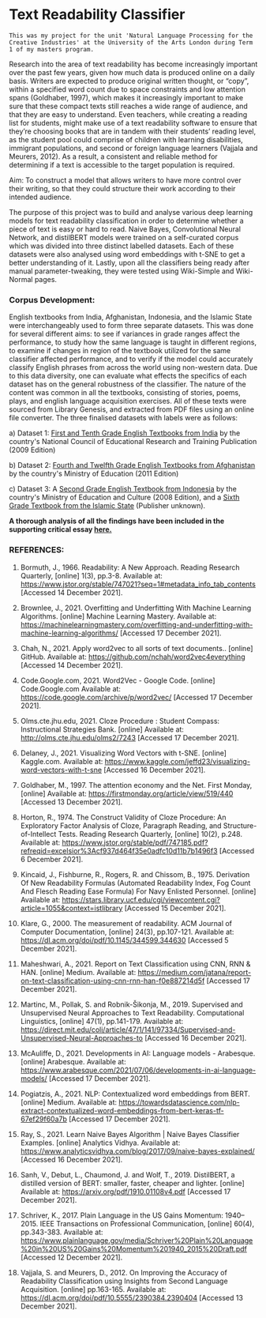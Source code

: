 # Text Readability Classifier

`This was my project for the unit 'Natural Language Processing for the Creative Industries' at the University of the Arts London during Term 1 of my masters program.`

Research into the area of text readability has become increasingly important over the past few years, given how much data is produced online on a daily basis.
Writers are expected to produce original written thought, or “copy”, within a specified word count due to space constraints and low attention spans (Goldhaber,
1997), which makes it increasingly important to make sure that these compact texts still reaches a wide range of audience, and that they are easy to understand.
Even teachers, while creating a reading list for students, might make use of a text readability software to ensure that they’re choosing books that are in tandem
with their students’ reading level, as the student pool could comprise of children with learning disabilities, immigrant populations, and second or foreign
language learners (Vajjala and Meurers, 2012). As a result, a consistent and reliable method for determining if a text is accessible to the target population is
required.

Aim: To construct a model that allows writers to have more control over their writing, so that they could structure their work according to their intended
audience.
 
The purpose of this project was to build and analyse various deep learning models for text readability classification in order to determine whether a piece of
text is easy or hard to read. Naive Bayes, Convolutional Neural Network, and distilBERT models were trained on a self-curated corpus which was divided into
three distinct labelled datasets. Each of these datasets were also analysed using word embeddings with t-SNE to get a better understanding of it. Lastly, upon
all the classifiers being ready after manual parameter-tweaking, they were tested using Wiki-Simple and Wiki-Normal pages. 

### Corpus Development:

English textbooks from India, Afghanistan, Indonesia, and the Islamic State were interchangeably used to form three separate datasets. This was done for several
different aims: to see if variances in grade ranges affect the performance, to study how the same language is taught in different regions, to examine if changes
in region of the textbook utilized for the same classifier affected performance, and to verify if the model could accurately classify English phrases from across
the world using non-western data. Due to this data diversity, one can evaluate what effects the specifics of each dataset has on the general robustness of the
classifier. The nature of the content was common in all the textbooks, consisting of stories, poems, plays, and english language acquisition exercises. All of
these texts were sourced from Library Genesis, and extracted from PDF files using an online file converter. The three finalised datasets
with labels were as follows:
 
a)	Dataset 1: [First and Tenth Grade English Textbooks from India](https://libgen.is/search.php?req=ncert+english&open=0&res=25&view=simple&phrase=1&column=def) by the country's National Council of Educational Research and Training Publication (2009 Edition)

b)	Dataset 2: [Fourth and Twelfth Grade English Textbooks from Afghanistan](https://libgen.is/search.php?req=afghanistan+english&lg_topic=libgen&open=0&view=simple&res=25&phrase=1&column=def) by the country's Ministry of Education (2011 Edition)

c) Dataset 3: A [Second Grade English Textbook from Indonesia](https://libgen.is/book/index.php?md5=42EEC448F886A2790FC9AE5A2526F0C4) by the country's Ministry of Education and Culture (2008 Edition), and a [Sixth Grade Textbook from the Islamic State](https://libgen.is/search.php?req=islamic+state+english&open=0&res=25&view=simple&phrase=1&column=def) (Publisher unknown).


**A thorough analysis of all the findings have been included in the supporting critical essay [here.](https://github.com/ashwathi-pillai/text-readability-classifier/blob/main/critical%20essay.pdf)** 


### REFERENCES: 

1) Bormuth, J., 1966. Readability: A New Approach. Reading Research Quarterly, [online] 1(3), pp.3-8. Available at: <https://www.jstor.org/stable/747021?seq=1#metadata_info_tab_contents> [Accessed 14 December 2021].

2) Brownlee, J., 2021. Overfitting and Underfitting With Machine Learning Algorithms. [online] Machine Learning Mastery. Available at: <https://machinelearningmastery.com/overfitting-and-underfitting-with-machine-learning-algorithms/> [Accessed 17 December 2021].

3) Chah, N., 2021. Apply word2vec to all sorts of text documents.. [online] GitHub. Available at: <https://github.com/nchah/word2vec4everything> [Accessed 14 December 2021].

4) Code.Google.com, 2021. Word2Vec - Google Code. [online] Code.Google.com Available at: <https://code.google.com/archive/p/word2vec/> [Accessed 17 December 2021].

5) Olms.cte.jhu.edu, 2021. Cloze Procedure : Student Compass: Instructional Strategies Bank. [online] Available at: <http://olms.cte.jhu.edu/olms2/7243> [Accessed 17 December 2021].

6) Delaney, J., 2021. Visualizing Word Vectors with t-SNE. [online] Kaggle.com. Available at: <https://www.kaggle.com/jeffd23/visualizing-word-vectors-with-t-sne> [Accessed 16 December 2021].

7) Goldhaber, M., 1997. The attention economy and the Net. First Monday, [online] Available at: <https://firstmonday.org/article/view/519/440> [Accessed 13 December 2021].

8) Horton, R., 1974. The Construct Validity of Cloze Procedure: An Exploratory Factor Analysis of Cloze, Paragraph Reading, and Structure-of-Intellect Tests. Reading Research Quarterly, [online] 10(2), p.248. Available at: <https://www.jstor.org/stable/pdf/747185.pdf?refreqid=excelsior%3Acf937d464f35e0adfc10d11b7b1496f3> [Accessed 6 December 2021].

9) Kincaid, J., Fishburne, R., Rogers, R. and Chissom, B., 1975. Derivation Of New Readability Formulas (Automated Readability Index, Fog Count And Flesch Reading Ease Formula) For Navy Enlisted Personnel. [online] Available at: <https://stars.library.ucf.edu/cgi/viewcontent.cgi?article=1055&context=istlibrary> [Accessed 15 December 2021].

10) Klare, G., 2000. The measurement of readability. ACM Journal of Computer Documentation, [online] 24(3), pp.107-121. Available at: <https://dl.acm.org/doi/pdf/10.1145/344599.344630> [Accessed 5 December 2021].

11) Maheshwari, A., 2021. Report on Text Classification using CNN, RNN & HAN. [online] Medium. Available at: <https://medium.com/jatana/report-on-text-classification-using-cnn-rnn-han-f0e887214d5f> [Accessed 17 December 2021].

12) Martinc, M., Pollak, S. and Robnik-Šikonja, M., 2019. Supervised and Unsupervised Neural Approaches to Text Readability. Computational Linguistics, [online] 47(1), pp.141-179. Available at: <https://direct.mit.edu/coli/article/47/1/141/97334/Supervised-and-Unsupervised-Neural-Approaches-to> [Accessed 16 December 2021].

13) McAuliffe, D., 2021. Developments in AI: Language models - Arabesque. [online] Arabesque. Available at: <https://www.arabesque.com/2021/07/06/developments-in-ai-language-models/> [Accessed 17 December 2021].

14) Pogiatzis, A., 2021. NLP: Contextualized word embeddings from BERT. [online] Medium. Available at: <https://towardsdatascience.com/nlp-extract-contextualized-word-embeddings-from-bert-keras-tf-67ef29f60a7b> [Accessed 17 December 2021].

15) Ray, S., 2021. Learn Naive Bayes Algorithm | Naive Bayes Classifier Examples. [online] Analytics Vidhya. Available at: <https://www.analyticsvidhya.com/blog/2017/09/naive-bayes-explained/> [Accessed 16 December 2021].

16) Sanh, V., Debut, L., Chaumond, J. and Wolf, T., 2019. DistilBERT, a distilled version of BERT: smaller, faster, cheaper and lighter. [online] Available at: <https://arxiv.org/pdf/1910.01108v4.pdf> [Accessed 17 December 2021].

17) Schriver, K., 2017. Plain Language in the US Gains Momentum: 1940–2015. IEEE Transactions on Professional Communication, [online] 60(4), pp.343-383. Available at: <https://www.plainlanguage.gov/media/Schriver%20Plain%20Language%20in%20US%20Gains%20Momentum%201940_2015%20Draft.pdf> [Accessed 12 December 2021].

18) Vajjala, S. and Meurers, D., 2012. On Improving the Accuracy of Readability Classification using Insights from Second Language Acquisition. [online] pp.163-165. Available at: <https://dl.acm.org/doi/pdf/10.5555/2390384.2390404> [Accessed 13 December 2021].



